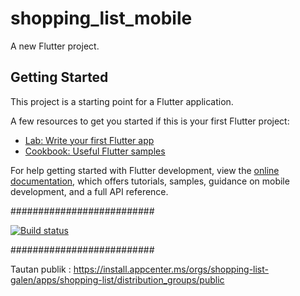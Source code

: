# shopping_list_mobile

A new Flutter project.

## Getting Started

This project is a starting point for a Flutter application.

A few resources to get you started if this is your first Flutter project:

- [Lab: Write your first Flutter app](https://docs.flutter.dev/get-started/codelab)
- [Cookbook: Useful Flutter samples](https://docs.flutter.dev/cookbook)

For help getting started with Flutter development, view the
[online documentation](https://docs.flutter.dev/), which offers tutorials,
samples, guidance on mobile development, and a full API reference.

##########################

[![Build status](https://build.appcenter.ms/v0.1/apps/17f9979e-e69e-4c1c-b711-a39037ec183b/branches/main/badge)](https://appcenter.ms)

##########################

Tautan publik : https://install.appcenter.ms/orgs/shopping-list-galen/apps/shopping-list/distribution_groups/public
